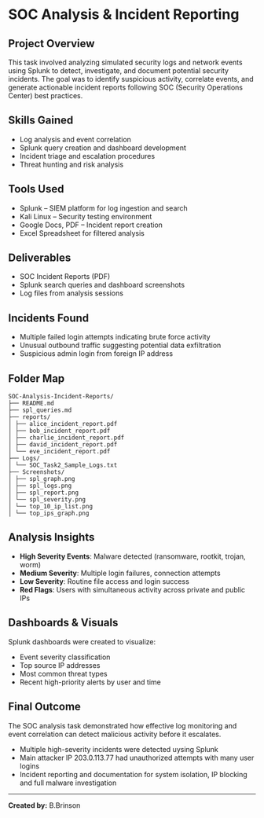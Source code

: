 # SOC Analysis & Incident Reporting

## Project Overview
This task involved analyzing simulated security logs and network events using Splunk to detect, investigate, and document potential security incidents. The goal was to identify suspicious activity, correlate events, and generate actionable incident reports following SOC (Security Operations Center) best practices.

## Skills Gained
- Log analysis and event correlation
- Splunk query creation and dashboard development
- Incident triage and escalation procedures
- Threat hunting and risk analysis

## Tools Used
- Splunk – SIEM platform for log ingestion and search
- Kali Linux – Security testing environment
- Google Docs, PDF – Incident report creation
- Excel Spreadsheet for filtered analysis

## Deliverables
- SOC Incident Reports (PDF)
- Splunk search queries and dashboard screenshots
- Log files from analysis sessions

## Incidents Found
- Multiple failed login attempts indicating brute force activity
- Unusual outbound traffic suggesting potential data exfiltration
- Suspicious admin login from foreign IP address

## Folder Map
```
SOC-Analysis-Incident-Reports/
├── README.md 
├── spl_queries.md 
├── reports/ 
│ ├── alice_incident_report.pdf
│ ├── bob_incident_report.pdf
│ ├── charlie_incident_report.pdf
│ ├── david_incident_report.pdf
│ └── eve_incident_report.pdf
├── Logs/ 
│ └── SOC_Task2_Sample_Logs.txt
├── Screenshots/ 
│ ├── spl_graph.png
│ ├── spl_logs.png
│ ├── spl_report.png
│ └── spl_severity.png
│ └── top_10_ip_list.png
│ └── top_ips_graph.png
```

## Analysis Insights

- **High Severity Events**: Malware detected (ransomware, rootkit, trojan, worm)
- **Medium Severity**: Multiple login failures, connection attempts
- **Low Severity**: Routine file access and login success  
- **Red Flags**: Users with simultaneous activity across private and public IPs

## Dashboards & Visuals

Splunk dashboards were created to visualize:
- Event severity classification
- Top source IP addresses
- Most common threat types
- Recent high-priority alerts by user and time

## Final Outcome
The SOC analysis task demonstrated how effective log monitoring and event correlation can detect malicious activity before it escalates.

- Multiple high-severity incidents were detected uysing Splunk  
- Main attacker IP 203.0.113.77 had unauthorized attempts with many user logins
- Incident reporting and documentation for system isolation, IP blocking and full malware investigation

---

**Created by:** B.Brinson
